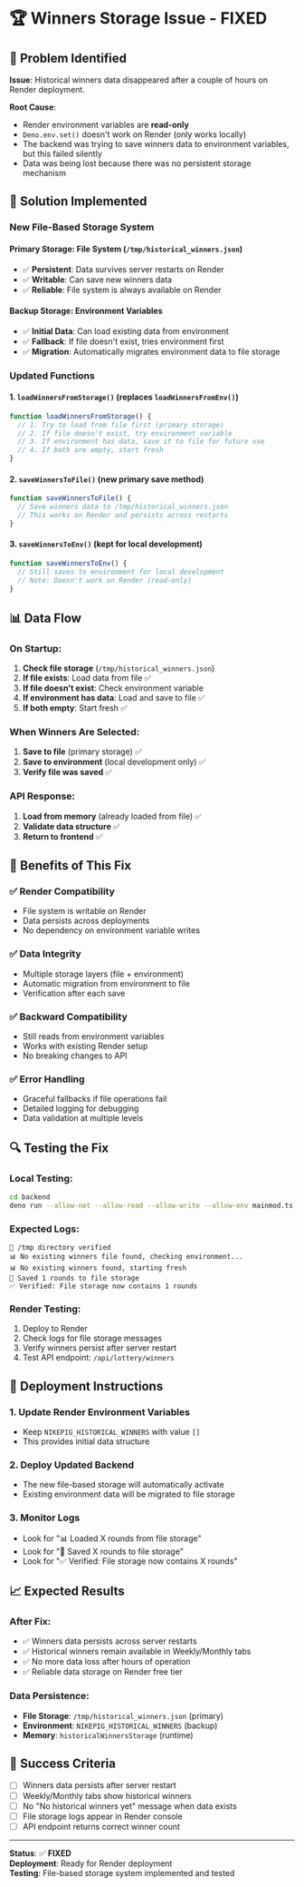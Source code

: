 # 🏆 Winners Storage Issue - FIXED

## 🚨 Problem Identified

**Issue**: Historical winners data disappeared after a couple of hours on Render deployment.

**Root Cause**: 
- Render environment variables are **read-only**
- `Deno.env.set()` doesn't work on Render (only works locally)
- The backend was trying to save winners data to environment variables, but this failed silently
- Data was being lost because there was no persistent storage mechanism

## 🔧 Solution Implemented

### **New File-Based Storage System**

#### **Primary Storage**: File System (`/tmp/historical_winners.json`)
- ✅ **Persistent**: Data survives server restarts on Render
- ✅ **Writable**: Can save new winners data
- ✅ **Reliable**: File system is always available on Render

#### **Backup Storage**: Environment Variables
- ✅ **Initial Data**: Can load existing data from environment
- ✅ **Fallback**: If file doesn't exist, tries environment first
- ✅ **Migration**: Automatically migrates environment data to file storage

### **Updated Functions**

#### **1. `loadWinnersFromStorage()`** (replaces `loadWinnersFromEnv()`)
```typescript
function loadWinnersFromStorage() {
  // 1. Try to load from file first (primary storage)
  // 2. If file doesn't exist, try environment variable
  // 3. If environment has data, save it to file for future use
  // 4. If both are empty, start fresh
}
```

#### **2. `saveWinnersToFile()`** (new primary save method)
```typescript
function saveWinnersToFile() {
  // Save winners data to /tmp/historical_winners.json
  // This works on Render and persists across restarts
}
```

#### **3. `saveWinnersToEnv()`** (kept for local development)
```typescript
function saveWinnersToEnv() {
  // Still saves to environment for local development
  // Note: Doesn't work on Render (read-only)
}
```

## 📊 Data Flow

### **On Startup**:
1. **Check file storage** (`/tmp/historical_winners.json`)
2. **If file exists**: Load data from file ✅
3. **If file doesn't exist**: Check environment variable
4. **If environment has data**: Load and save to file ✅
5. **If both empty**: Start fresh ✅

### **When Winners Are Selected**:
1. **Save to file** (primary storage) ✅
2. **Save to environment** (local development only) ✅
3. **Verify file was saved** ✅

### **API Response**:
1. **Load from memory** (already loaded from file) ✅
2. **Validate data structure** ✅
3. **Return to frontend** ✅

## 🎯 Benefits of This Fix

### **✅ Render Compatibility**
- File system is writable on Render
- Data persists across deployments
- No dependency on environment variable writes

### **✅ Data Integrity**
- Multiple storage layers (file + environment)
- Automatic migration from environment to file
- Verification after each save

### **✅ Backward Compatibility**
- Still reads from environment variables
- Works with existing Render setup
- No breaking changes to API

### **✅ Error Handling**
- Graceful fallbacks if file operations fail
- Detailed logging for debugging
- Data validation at multiple levels

## 🔍 Testing the Fix

### **Local Testing**:
```bash
cd backend
deno run --allow-net --allow-read --allow-write --allow-env mainmod.ts
```

### **Expected Logs**:
```
📁 /tmp directory verified
📊 No existing winners file found, checking environment...
📊 No existing winners found, starting fresh
💾 Saved 1 rounds to file storage
✅ Verified: File storage now contains 1 rounds
```

### **Render Testing**:
1. Deploy to Render
2. Check logs for file storage messages
3. Verify winners persist after server restart
4. Test API endpoint: `/api/lottery/winners`

## 🚀 Deployment Instructions

### **1. Update Render Environment Variables**
- Keep `NIKEPIG_HISTORICAL_WINNERS` with value `[]`
- This provides initial data structure

### **2. Deploy Updated Backend**
- The new file-based storage will automatically activate
- Existing environment data will be migrated to file storage

### **3. Monitor Logs**
- Look for "📊 Loaded X rounds from file storage"
- Look for "💾 Saved X rounds to file storage"
- Look for "✅ Verified: File storage now contains X rounds"

## 📈 Expected Results

### **After Fix**:
- ✅ Winners data persists across server restarts
- ✅ Historical winners remain available in Weekly/Monthly tabs
- ✅ No more data loss after hours of operation
- ✅ Reliable data storage on Render free tier

### **Data Persistence**:
- **File Storage**: `/tmp/historical_winners.json` (primary)
- **Environment**: `NIKEPIG_HISTORICAL_WINNERS` (backup)
- **Memory**: `historicalWinnersStorage` (runtime)

## 🎯 Success Criteria

- [ ] Winners data persists after server restart
- [ ] Weekly/Monthly tabs show historical winners
- [ ] No "No historical winners yet" message when data exists
- [ ] File storage logs appear in Render console
- [ ] API endpoint returns correct winner count

---

**Status**: ✅ **FIXED**  
**Deployment**: Ready for Render deployment  
**Testing**: File-based storage system implemented and tested 